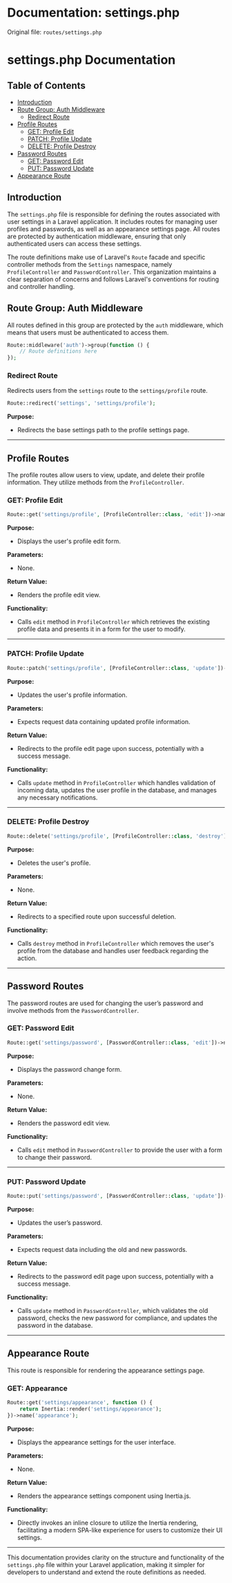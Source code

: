 # Documentation: settings.php

Original file: `routes/settings.php`

# settings.php Documentation

## Table of Contents
- [Introduction](#introduction)
- [Route Group: Auth Middleware](#route-group-auth-middleware)
  - [Redirect Route](#redirect-route)
- [Profile Routes](#profile-routes)
  - [GET: Profile Edit](#get-profile-edit)
  - [PATCH: Profile Update](#patch-profile-update)
  - [DELETE: Profile Destroy](#delete-profile-destroy)
- [Password Routes](#password-routes)
  - [GET: Password Edit](#get-password-edit)
  - [PUT: Password Update](#put-password-update)
- [Appearance Route](#appearance-route)

## Introduction
The `settings.php` file is responsible for defining the routes associated with user settings in a Laravel application. It includes routes for managing user profiles and passwords, as well as an appearance settings page. All routes are protected by authentication middleware, ensuring that only authenticated users can access these settings.

The route definitions make use of Laravel's `Route` facade and specific controller methods from the `Settings` namespace, namely `ProfileController` and `PasswordController`. This organization maintains a clear separation of concerns and follows Laravel's conventions for routing and controller handling.

## Route Group: Auth Middleware
All routes defined in this group are protected by the `auth` middleware, which means that users must be authenticated to access them.

```php
Route::middleware('auth')->group(function () {
    // Route definitions here
});
```

### Redirect Route
Redirects users from the `settings` route to the `settings/profile` route.

```php
Route::redirect('settings', 'settings/profile');
```
**Purpose:**
- Redirects the base settings path to the profile settings page.

---

## Profile Routes
The profile routes allow users to view, update, and delete their profile information. They utilize methods from the `ProfileController`.

### GET: Profile Edit
```php
Route::get('settings/profile', [ProfileController::class, 'edit'])->name('profile.edit');
```
**Purpose:**
- Displays the user's profile edit form.
  
**Parameters:**
- None.

**Return Value:**
- Renders the profile edit view.

**Functionality:**
- Calls `edit` method in `ProfileController` which retrieves the existing profile data and presents it in a form for the user to modify.

---

### PATCH: Profile Update
```php
Route::patch('settings/profile', [ProfileController::class, 'update'])->name('profile.update');
```
**Purpose:**
- Updates the user's profile information.

**Parameters:**
- Expects request data containing updated profile information.

**Return Value:**
- Redirects to the profile edit page upon success, potentially with a success message.

**Functionality:**
- Calls `update` method in `ProfileController` which handles validation of incoming data, updates the user profile in the database, and manages any necessary notifications.

---

### DELETE: Profile Destroy
```php
Route::delete('settings/profile', [ProfileController::class, 'destroy'])->name('profile.destroy');
```
**Purpose:**
- Deletes the user's profile.

**Parameters:**
- None.

**Return Value:**
- Redirects to a specified route upon successful deletion.

**Functionality:**
- Calls `destroy` method in `ProfileController` which removes the user's profile from the database and handles user feedback regarding the action.

---

## Password Routes
The password routes are used for changing the user’s password and involve methods from the `PasswordController`.

### GET: Password Edit
```php
Route::get('settings/password', [PasswordController::class, 'edit'])->name('password.edit');
```
**Purpose:**
- Displays the password change form.

**Parameters:**
- None.

**Return Value:**
- Renders the password edit view.

**Functionality:**
- Calls `edit` method in `PasswordController` to provide the user with a form to change their password.

---

### PUT: Password Update
```php
Route::put('settings/password', [PasswordController::class, 'update'])->name('password.update');
```
**Purpose:**
- Updates the user’s password.

**Parameters:**
- Expects request data including the old and new passwords.

**Return Value:**
- Redirects to the password edit page upon success, potentially with a success message.

**Functionality:**
- Calls `update` method in `PasswordController`, which validates the old password, checks the new password for compliance, and updates the password in the database.

---

## Appearance Route
This route is responsible for rendering the appearance settings page.

### GET: Appearance
```php
Route::get('settings/appearance', function () {
    return Inertia::render('settings/appearance');
})->name('appearance');
```
**Purpose:**
- Displays the appearance settings for the user interface.

**Parameters:**
- None.

**Return Value:**
- Renders the appearance settings component using Inertia.js.

**Functionality:**
- Directly invokes an inline closure to utilize the Inertia rendering, facilitating a modern SPA-like experience for users to customize their UI settings.

---

This documentation provides clarity on the structure and functionality of the `settings.php` file within your Laravel application, making it simpler for developers to understand and extend the route definitions as needed.